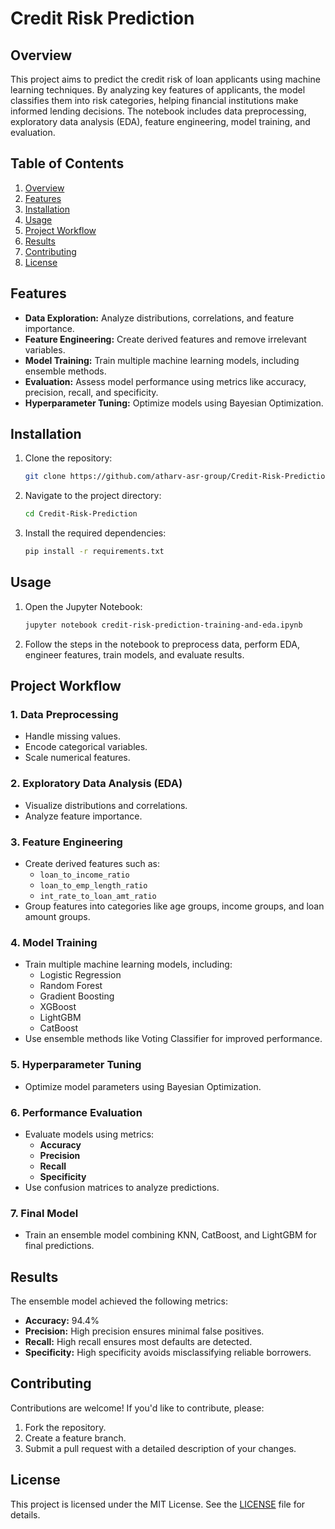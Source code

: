 # Credit Risk Prediction

## Overview
This project aims to predict the credit risk of loan applicants using machine learning techniques. By analyzing key features of applicants, the model classifies them into risk categories, helping financial institutions make informed lending decisions. The notebook includes data preprocessing, exploratory data analysis (EDA), feature engineering, model training, and evaluation.

## Table of Contents
1. [Overview](#overview)
2. [Features](#features)
3. [Installation](#installation)
4. [Usage](#usage)
5. [Project Workflow](#project-workflow)
6. [Results](#results)
7. [Contributing](#contributing)
8. [License](#license)

## Features
- **Data Exploration:** Analyze distributions, correlations, and feature importance.
- **Feature Engineering:** Create derived features and remove irrelevant variables.
- **Model Training:** Train multiple machine learning models, including ensemble methods.
- **Evaluation:** Assess model performance using metrics like accuracy, precision, recall, and specificity.
- **Hyperparameter Tuning:** Optimize models using Bayesian Optimization.

## Installation
1. Clone the repository:
   ```bash
   git clone https://github.com/atharv-asr-group/Credit-Risk-Prediction.git
   ```
2. Navigate to the project directory:
   ```bash
   cd Credit-Risk-Prediction
   ```
3. Install the required dependencies:
   ```bash
   pip install -r requirements.txt
   ```

## Usage
1. Open the Jupyter Notebook:
   ```bash
   jupyter notebook credit-risk-prediction-training-and-eda.ipynb
   ```
2. Follow the steps in the notebook to preprocess data, perform EDA, engineer features, train models, and evaluate results.

## Project Workflow
### 1. Data Preprocessing
- Handle missing values.
- Encode categorical variables.
- Scale numerical features.

### 2. Exploratory Data Analysis (EDA)
- Visualize distributions and correlations.
- Analyze feature importance.

### 3. Feature Engineering
- Create derived features such as:
  - `loan_to_income_ratio`
  - `loan_to_emp_length_ratio`
  - `int_rate_to_loan_amt_ratio`
- Group features into categories like age groups, income groups, and loan amount groups.

### 4. Model Training
- Train multiple machine learning models, including:
  - Logistic Regression
  - Random Forest
  - Gradient Boosting
  - XGBoost
  - LightGBM
  - CatBoost
- Use ensemble methods like Voting Classifier for improved performance.

### 5. Hyperparameter Tuning
- Optimize model parameters using Bayesian Optimization.

### 6. Performance Evaluation
- Evaluate models using metrics:
  - **Accuracy**
  - **Precision**
  - **Recall**
  - **Specificity**
- Use confusion matrices to analyze predictions.

### 7. Final Model
- Train an ensemble model combining KNN, CatBoost, and LightGBM for final predictions.

## Results
The ensemble model achieved the following metrics:
- **Accuracy:** 94.4%
- **Precision:** High precision ensures minimal false positives.
- **Recall:** High recall ensures most defaults are detected.
- **Specificity:** High specificity avoids misclassifying reliable borrowers.

## Contributing
Contributions are welcome! If you'd like to contribute, please:
1. Fork the repository.
2. Create a feature branch.
3. Submit a pull request with a detailed description of your changes.

## License
This project is licensed under the MIT License. See the [LICENSE](LICENSE) file for details.
